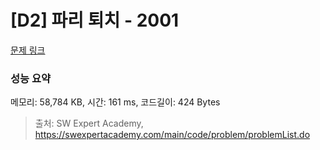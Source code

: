 # [D2] 파리 퇴치 - 2001 

[문제 링크](https://swexpertacademy.com/main/code/problem/problemDetail.do?contestProbId=AV5PzOCKAigDFAUq) 

### 성능 요약

메모리: 58,784 KB, 시간: 161 ms, 코드길이: 424 Bytes



> 출처: SW Expert Academy, https://swexpertacademy.com/main/code/problem/problemList.do